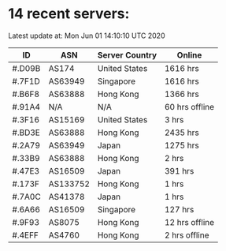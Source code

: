 # 14 recent servers:

Latest update at: Mon Jun 01 14:10:10 UTC 2020

| ID | ASN | Server Country | Online |
| -- | --- | -------------- | ------ |
| #.D09B | AS174 | United States | 1616 hrs |
| #.7F1D | AS63949 | Singapore | 1616 hrs |
| #.B6F8 | AS63888 | Hong Kong | 1366 hrs |
| #.91A4 | N/A | N/A | 60 hrs offline |
| #.3F16 | AS15169 | United States | 3 hrs |
| #.BD3E | AS63888 | Hong Kong | 2435 hrs |
| #.2A79 | AS63949 | Japan | 1275 hrs |
| #.33B9 | AS63888 | Hong Kong | 2 hrs |
| #.47E3 | AS16509 | Japan | 391 hrs |
| #.173F | AS133752 | Hong Kong | 1 hrs |
| #.7A0C | AS41378 | Japan | 1 hrs |
| #.6A66 | AS16509 | Singapore | 127 hrs |
| #.9F93 | AS8075 | Hong Kong | 12 hrs offline |
| #.4EFF | AS4760 | Hong Kong | 2 hrs offline |

